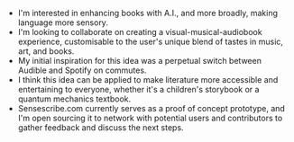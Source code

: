 - I'm interested in enhancing books with A.I., and more broadly, making language more sensory.
- I'm looking to collaborate on creating a visual-musical-audiobook experience, customisable to the user's unique blend of tastes in music, art, and books.
- My initial inspiration for this idea was a perpetual switch between Audible and Spotify on commutes.
- I think this idea can be applied to make literature more accessible and entertaining to everyone, whether it's a children's storybook or a quantum mechanics textbook.
- Sensescribe.com currently serves as a proof of concept prototype, and I'm open sourcing it to network with potential users and contributors to gather feedback and discuss the next steps.
 


